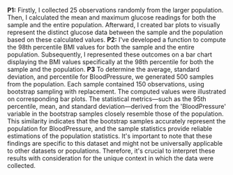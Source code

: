 **P1:**   Firstly, I collected 25 observations randomly from the larger population. Then, I calculated the mean and maximum glucose readings for both the sample and the entire population. Afterward, I created bar plots to visually represent the distinct glucose data between the sample and the population based on these calculated values.
**P2:**   I've developed a function to compute the 98th percentile BMI values for both the sample and the entire population. Subsequently, I represented these outcomes on a bar chart displaying the BMI values specifically at the 98th percentile for both the sample and the population.
 **P3**  To determine the average, standard deviation, and percentile for BloodPressure, we generated 500 samples from the population. Each sample contained 150 observations, using bootstrap sampling with replacement. The computed values were illustrated on corresponding bar plots. The statistical metrics—such as the 95th percentile, mean, and standard deviation—derived from the 'BloodPressure' variable in the bootstrap samples closely resemble those of the population. This similarity indicates that the bootstrap samples accurately represent the population for BloodPressure, and the sample statistics provide reliable estimations of the population statistics. It's important to note that these findings are specific to this dataset and might not be universally applicable to other datasets or populations. Therefore, it's crucial to interpret these results with consideration for the unique context in which the data were collected.

